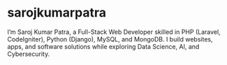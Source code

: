 # sarojkumarpatra
I’m Saroj Kumar Patra, a Full-Stack Web Developer skilled in  PHP (Laravel, CodeIgniter), Python (Django), MySQL, and MongoDB. I build websites, apps, and software solutions while exploring Data Science, AI, and Cybersecurity.
